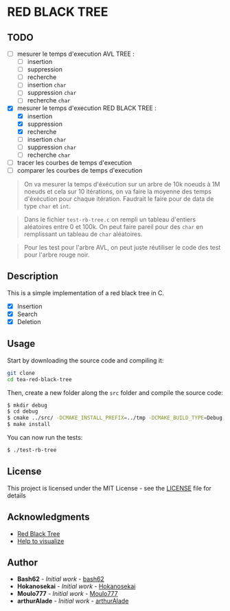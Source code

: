 # RED BLACK TREE

## TODO

- [ ] mesurer le temps d'execution AVL TREE :
  - [ ] insertion
  - [ ] suppression
  - [ ] recherche
  - [ ] insertion `char`
  - [ ] suppression `char`
  - [ ] recherche `char`
- [x] mesurer le temps d'execution RED BLACK TREE :
  - [x] insertion
  - [x] suppression
  - [x] recherche
  - [ ] insertion `char`
  - [ ] suppression `char`
  - [ ] recherche `char`
- [ ] tracer les courbes de temps d'execution
- [ ] comparer les courbes de temps d'execution

> On va mesurer la temps d'éxécution sur un arbre de 10k noeuds à 1M noeuds et cela sur 10 itérations, on va faire la moyenne des temps d'éxécution pour chaque itération. Faudrait le faire pour de data de type `char` et `int`.

> Dans le fichier `test-rb-tree.c` on rempli un tableau d'entiers aléatoires entre 0 et 100k. On peut faire pareil pour des `char` en remplissant un tableau de `char` aléatoires.

> Pour les test pour l'arbre AVL, on peut juste réutiliser le code des test pour l'arbre rouge noir.

## Description

This is a simple implementation of a red black tree in C.

- [x] Insertion
- [x] Search
- [x] Deletion

## Usage

Start by downloading the source code and compiling it:

```bash
git clone
cd tea-red-black-tree
```
Then, create a new folder along the `src` folder and compile the source code:

```bash
$ mkdir debug
$ cd debug
$ cmake ../src/ -DCMAKE_INSTALL_PREFIX=../tmp -DCMAKE_BUILD_TYPE=Debug
$ make install
```
You can now run the tests:

```bash
$ ./test-rb-tree
```

## License

This project is licensed under the MIT License - see the [LICENSE](LICENSE) file for details

## Acknowledgments

* [Red Black Tree](https://en.wikipedia.org/wiki/Red%E2%80%93black_tree)
* [Help to visualize](https://www.cs.usfca.edu/~galles/visualization/RedBlack.html)

## Author

* **Bash62** - *Initial work* - [bash62](https://github.com/bash62)
* **Hokanosekai** - *Initial work* - [Hokanosekai](https://github.com/Hokanosekai)
* **Moulo777** - *Initial work* - [Moulo777](https://github.com/Moulo777)
* **arthurAlade** - *Initial work* - [arthurAlade](https://github.com/arthurAlade)